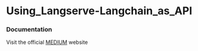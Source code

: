 # Using_Langserve-Langchain_as_API

### Documentation 
Visit the official [MEDIUM](https://medium.com/@sayanmandal77777/deploy-the-open-source-and-openai-llm-project-as-an-api-using-langchain-langserve-and-fastapi-for-420eaf0f2de5)
website 
